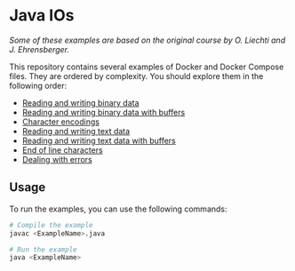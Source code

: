 # Java IOs

_Some of these examples are based on the original course by O. Liechti and J.
Ehrensberger._

This repository contains several examples of Docker and Docker Compose files.
They are ordered by complexity. You should explore them in the following order:

- [Reading and writing binary data](./01-reading-and-writing-binary-data)
- [Reading and writing binary data with buffers](./02-reading-and-writing-binary-data-with-buffers)
- [Character encodings](./03-character-encodings)
- [Reading and writing text data](./04-reading-and-writing-text-data)
- [Reading and writing text data with buffers](./05-reading-and-writing-text-data-with-buffers)
- [End of line characters](./06-end-of-line-characters)
- [Dealing with errors](./07-dealing-with-errors)

## Usage

To run the examples, you can use the following commands:

```bash
# Compile the example
javac <ExampleName>.java

# Run the example
java <ExampleName>
```
